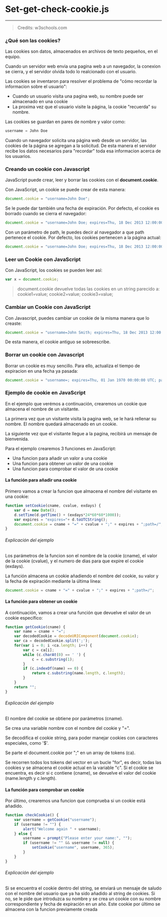 # Set-get-check-cookie.js

---

> Credits: w3schools.com

### ¿Qué son las cookies?

Las cookies son datos, almacenados en archivos de texto pequeños, en el equipo.

Cuando un servidor web envia una pagina web a un navegador, la conexion se cierra, y el servidor olvida todo lo realcionado con el usuario.

Las cookies se inventaron para resolver el problema de "cómo recordar la informacion sobre el usuario":

* Cuando un usuario visita una pagina web, su nombre puede ser almacenado en una cookie
* La proxima vez que el usuario visite la página, la cookie "recuerda" su nombre.

Las cookies se guardan en pares de nombre y valor como:

```js
username = John Doe
```

Cuando un navegador solicita una página web desde un servidor, las cookies de la página se agregan a la solicitud. De esta manera el servidor recibe los datos necesarios para "recordar" toda esa informacion acerca de los usuarios.

### Creando un cookie con Javascript

JavaScript puede crear, leer y borrar las cookies con el **document.cookie**.

Con JavaScript, un cookie se puede crear de esta manera:

```js
document.cookie = "username=John Doe";
```

Se le puede dar también una fecha de expiración. Por defecto, el cookie es borrado cuando se cierra el navegador:

```js
document.cookie = "username=John Doe; expires=Thu, 18 Dec 2013 12:00:00 UTC";
```

Con un parámetro de path, le puedes decir al navegador a que path pertenece el cookie. Por defecto, los cookies pertenecen a la página actual:

```js
document.cookie = "username=John Doe; expires=Thu, 18 Dec 2013 12:00:00 UTC; path=/";
```

### Leer un Cookie con JavaScript

Con JavaScript, los cookies se pueden leer así:

```js
var x = document.cookie;
```

> document.cookie devuelve todas las cookies en un string parecido a: cookie1=value; cookie2=value; cookie3=value;

### Cambiar un Cookie con JavaScript

Con Javascript, puedes cambiar un cookie de la misma manera que lo creaste:

```js
document.cookie = "username=John Smith; expires=Thu, 18 Dec 2013 12:00:00 UTC; path=/";
```

De esta manera, el cookie antiguo se sobreescribe.

### Borrar un cookie con Javascript

Borrar un cookie es muy sencillo. Para ello, actualiza el tiempo de expiracion en una fecha ya pasada:

```js
document.cookie = "username=; expires=Thu, 01 Jan 1970 00:00:00 UTC; path=/;";
```

### Ejemplo de cookie en JavaScript

En el ejemplo que verémos a continuación, crearemos un cookie que almacena el nombre de un visitante.

La primera vez que un visitante visita la pagina web, se le hará rellenar su nombre. El nombre quedará almacenado en un cookie.

La siguiente vez que el visitante llegue a la pagina, recibirá un mensaje de bienvenida.

Para el ejemplo crearemos 3 funciones en JavaScript:

* Una funcion para añadir un valor a una cookie
* Una funcion para obtener un valor de una cookie
* Una funcion para comprobar el valor de una cookie

#### La función para añadir una cookie

Primero vamos a crear la funcion que almacena el nombre del visitante en una cookie:

```js
function setCookie(cname, cvalue, exdays) {
    var d = new Date();
    d.setTime(d.getTime() + (exdays*24*60*60*1000));
    var expires = "expires="+ d.toUTCString();
    document.cookie = cname + "=" + cvalue + ";" + expires + ";path=/";
}
```

###### Explicación del ejemplo

Los parámetros de la funcion son el nombre de la cookie \(cname\), el valor de la cookie \(cvalue\), y el numero de dias para que expire el cookie \(exdays\).

La función almacena un cookie añadiendo el nombre del cookie, su valor y la fecha de expiración mediante la última línea:

```js
document.cookie = cname + "=" + cvalue + ";" + expires + ";path=/";
```

#### La función para obtener un cookie

A continuación, vamos a crear una función que devuelve el valor de un cookie específico:

```js
function getCookie(cname) {
    var name = cname + "=";
    var decodedCookie = decodeURIComponent(document.cookie);
    var ca = decodedCookie.split(';');
    for(var i = 0; i <ca.length; i++) {
        var c = ca[i];
        while (c.charAt(0) == ' ') {
            c = c.substring(1);
        }
        if (c.indexOf(name) == 0) {
            return c.substring(name.length, c.length);
        }
    }
    return "";
}
```

###### Explicación del ejemplo

El nombre del cookie se obtiene por parámetros \(cname\).

Se crea una variable nombre con el nombre del cookie y "=".

Se decodifica el cookie string, para poder manejar cookies con caracteres especiales, como '$'.

Se parte el document.cookie por ";" en un array de tokens \(ca\).

Se recorren todos los tokens del vector en un bucle "for", es decir, todas las cookies y se almacena el cookie actual en la variable "c". Si el cookie se encuentra, es decir si c contiene \(cname\), se devuelve el valor del cookie \(name.length y c.length\).

#### La función para comprobar un cookie

Por último, crearemos una funcion que comprueba si un cookie está añadido.

```js
function checkCookie() {
    var username = getCookie("username");
    if (username != "") {
        alert("Welcome again " + username);
    } else {
        username = prompt("Please enter your name:", "");
        if (username != "" && username != null) {
            setCookie("username", username, 365);
        }
    }
}
```

###### Explicación del ejemplo

Si se encuentra el cookie dentro del string, se enviará un mensaje de saludo con el nombre del usuario que ya ha sido añadido al string de cookies. Si no, se le pide que introduzca su nombre y se crea un cookie con su nombre correspondiente y fecha de expiración en un año. Este cookie por último se almacena con la funcion previamente creada
